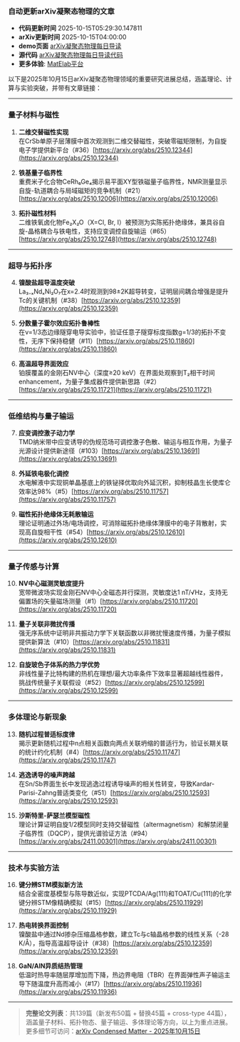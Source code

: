 ### 自动更新arXiv凝聚态物理的文章
  - **代码更新时间** 2025-10-15T05:29:30.147811
  - **arXiv更新时间** 2025-10-15T04:00:00
  - **demo页面** [arXiv凝聚态物理每日导读](https://iopwsy.github.io/arXiv_cond-mat/)
  - **源代码** [arXiv凝聚态物理每日导读代码](https://github.com/iopwsy/arXiv_cond-mat/)
  - **更多体验**: [MatElab平台](https://in.iphy.ac.cn/eln/#/recday)

以下是2025年10月15日arXiv凝聚态物理领域的重要研究进展总结，涵盖理论、计算与实验突破，并带有文章链接：

---

### **量子材料与磁性**
1. **二维交替磁性实现**  
   在CrSb单原子层薄膜中首次观测到二维交替磁性，突破零磁矩限制，为自旋电子学提供新平台（#36）[https://arxiv.org/abs/2510.12344](https://arxiv.org/abs/2510.12344)

2. **铁基量子临界性**  
   重费米子化合物CeRh₆Ge₄揭示易平面XY型铁磁量子临界性，NMR测量显示自旋-轨道耦合与局域磁矩的竞争机制（#21）[https://arxiv.org/abs/2510.12006](https://arxiv.org/abs/2510.12006)

3. **拓扑磁性材料**  
   二维铁氧卤化物Fe₂X₂O（X=Cl, Br, I）被预测为实陈拓扑绝缘体，兼具谷自旋-晶格耦合与铁电性，支持应变调控自旋输运（#65）[https://arxiv.org/abs/2510.12748](https://arxiv.org/abs/2510.12748)

---

### **超导与拓扑序**
4. **镍酸盐超导温度突破**  
   La₃₋ₓNdₓNi₂O₇在x=2.4时观测到98±2K超导转变，证明层间耦合增强是提升Tc的关键机制（#38）[https://arxiv.org/abs/2510.12359](https://arxiv.org/abs/2510.12359)

5. **分数量子霍尔效应拓扑鲁棒性**  
   在ν=1/3态边缘隧穿电导实验中，验证任意子隧穿标度指数g=1/3的拓扑不变性，无序下保持稳健（#11）[https://arxiv.org/abs/2510.11860](https://arxiv.org/abs/2510.11860)

6. **高温超导界面效应**  
   铂膜覆盖的金刚石NV中心（深度≥20 keV）在界面处观察到T₂相干时间 enhancement，为量子集成器件提供新思路（#2）[https://arxiv.org/abs/2510.11721](https://arxiv.org/abs/2510.11721)

---

### **低维结构与量子输运**
7. **应变调控激子动力学**  
   TMD纳米带中应变诱导的伪规范场可调控激子色散、输运与相互作用，为量子光源设计提供新途径（#103）[https://arxiv.org/abs/2510.13691](https://arxiv.org/abs/2510.13691)

8. **外延铁电极化调控**  
   水电解液中实现铜单晶基底上的铁铋择优取向外延沉积，抑制枝晶生长使库仑效率达98%（#5）[https://arxiv.org/abs/2510.11757](https://arxiv.org/abs/2510.11757)

9. **磁性拓扑绝缘体无耗散输运**  
   理论证明通过外场/电场调控，可消除磁拓扑绝缘体薄膜中的电子背散射，实现高自旋相干性（#54）[https://arxiv.org/abs/2510.12610](https://arxiv.org/abs/2510.12610)

---

### **量子传感与计算**
10. **NV中心磁测灵敏度提升**  
    宽带微波场实现金刚石NV中心全磁态并行探测，灵敏度达1 nT/√Hz，支持无偏置场的矢量磁场测量（#1）[https://arxiv.org/abs/2510.11720](https://arxiv.org/abs/2510.11720)

11. **量子关联非微扰传播**  
    强无序系统中证明非共振动力学下关联函数以非微扰慢速度传播，为量子模拟提供新算法（#10）[https://arxiv.org/abs/2510.11831](https://arxiv.org/abs/2510.11831)

12. **自旋玻色子体系的热力学优势**  
    非线性量子比特构建的热机在理想/最大功率条件下效率显著超越线性器件，挑战传统量子关联假设（#52）[https://arxiv.org/abs/2510.12599](https://arxiv.org/abs/2510.12599)

---

### **多体理论与新现象**
13. **随机过程普适标度律**  
    揭示更新随机过程中n点相关函数向两点关联坍缩的普适行为，验证长期关联的统计约化机制（#4）[https://arxiv.org/abs/2510.11747](https://arxiv.org/abs/2510.11747)

14. **逃逸诱导的噪声跨越**  
    在Sn/Sb界面生长中发现逃逸过程诱导噪声的相关性转变，导致Kardar-Parisi-Zahng普适类变化（#51）[https://arxiv.org/abs/2510.12593](https://arxiv.org/abs/2510.12593)

15. **沙斯特里-萨瑟兰模型磁性**  
    理论计算证明自旋1/2模型同时支持交替磁性（altermagnetism）和解禁闭量子临界性（DQCP），提供光谱验证方法（#94）[https://arxiv.org/abs/2411.00301](https://arxiv.org/abs/2411.00301)

---

### **技术与实验方法**
16. **键分辨STM模拟新方法**  
    结合全密度基模型与陈导数近似，实现PTCDA/Ag(111)和TOAT/Cu(111)的化学键分辨STM像精确模拟（#15）[https://arxiv.org/abs/2510.11929](https://arxiv.org/abs/2510.11929)

17. **热电转换界面控制**  
    镍酸盐中通过Nd掺杂压缩晶格参数，建立Tc与c轴晶格参数的线性关系（-28 K/Å），指导高温超导设计（#38）[https://arxiv.org/abs/2510.12359](https://arxiv.org/abs/2510.12359)

18. **GaN/AlN异质结热管理**  
    低温时热导率随层厚增加而下降，热边界电阻（TBR）在界面弹性声子输运主导下随温度升高而减小（#17）[https://arxiv.org/abs/2510.11936](https://arxiv.org/abs/2510.11936)

---

> **完整论文列表**：共139篇（新发布50篇 + 替换45篇 + cross-type 44篇），涵盖量子材料、拓扑物态、量子输运、多体理论等方向，以上为重点进展。更多细节可访问：[arXiv Condensed Matter - 2025年10月15日](https://arxiv.org/archive/cond-mat)